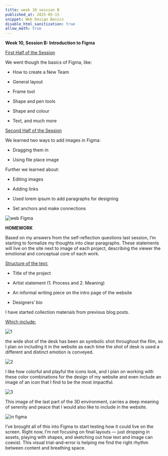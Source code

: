 ```yaml
---
title: week 10 session B
published_at: 2025-05-15
snippet: Web Design Basics
disable_html_sanitization: true
allow_math: true
---
```


**Week 10, Session B: Introduction to Figma**

<ins>First Half of the Session</ins>

We went though the basics of Figma, like:

- How to create a New Team

- General layout

- Frame tool

- Shape and pen tools

- Shape and colour

- Text, and much more

<ins> Second Half of the Session</ins>

We learned two ways to add images in Figma: 

-	Dragging them in 

-	Using file place image

Further we learned about:

-	Editing images

-	Adding links

-	Used lorem ipsum to add paragraphs for designing

-	Set anchors and make connections

![web Figma](subfolder/pic29.png)

**HOMEWORK**

Based on my answers from the self-reflection questions last session, I’m starting to formalize my thoughts into clear paragraphs. These statements will live on the site next to image of each project, describing the viewer the emotional and conceptual core of each work.

<ins>Structure of the text:</ins>

-	Title of the project

-	Artist statement (1. Process and 2. Meaning)

-	An informal writing piece on the intro page of the website

-	Designers’ bio

I have started collection materials from previous blog posts.

<ins>Which include:</ins>

![1](subfolder/pic36.png)

the wide shot of the desk has been an symbolic shot throughout the film, so I plan on including it in the website as each time the shot of desk is used a different and distinct emotion is conveyed.

![2](subfolder/pic37.png)

I like how colorful and playful the icons look, and I plan on working with these color combinations for the design of my website and even include an image of an icon that I find to be the most impactful.

![3](subfolder/pic35.png)

This image of the last part of the 3D environment, carries a deep meaning of serenity and peace that I would also like to include in the website.

![in figma](subfolder/pic38.png)

I’ve brought all of this into Figma to start testing how it could live on the screen. Right now, I’m not focusing on final layouts — just dropping in assets, playing with shapes, and sketching out how text and image can coexist. This visual trial-and-error is helping me find the right rhythm between content and breathing space.

